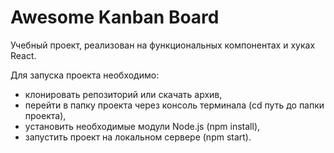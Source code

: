 # Awesome Kanban Board #

Учебный проект, реализован на функциональных компонентах и хуках React.

Для запуска проекта необходимо:
- клонировать репозиторий или скачать архив,
- перейти в папку проекта через консоль терминала (cd путь до папки проекта),
- установить необходимые модули Node.js (npm install),
- запустить проект на локальном сервере (npm start).
